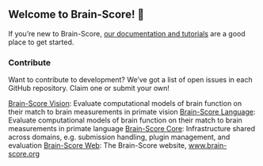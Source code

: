 ## Welcome to Brain-Score! 🧠

If you’re new to Brain-Score, [our documentation and tutorials](https://brain-score.readthedocs.io/en/latest/index.html) are a good place to get started.

### Contribute
Want to contribute to development? We’ve got a list of open issues in each GitHub repository. Claim one or submit your own!

[Brain-Score Vision](https://github.com/brain-score/brain-score): Evaluate computational models of brain function on their match to brain measurements in primate vision
[Brain-Score Language](https://github.com/brain-score/language): Evaluate computational models of brain function on their match to brain measurements in primate language
[Brain-Score Core](https://github.com/brain-score/core): Infrastructure shared across domains, e.g. submission handling, plugin management, and evaluation
[Brain-Score Web](https://github.com/brain-score/brain-score.web): The Brain-Score website, www.brain-score.org

<!--

**Here are some ideas to get you started:**

🙋‍♀️ A short introduction - what is your organization all about?
🌈 Contribution guidelines - how can the community get involved?
👩‍💻 Useful resources - where can the community find your docs? Is there anything else the community should know?
🍿 Fun facts - what does your team eat for breakfast?
🧙 Remember, you can do mighty things with the power of [Markdown](https://docs.github.com/github/writing-on-github/getting-started-with-writing-and-formatting-on-github/basic-writing-and-formatting-syntax)
-->
